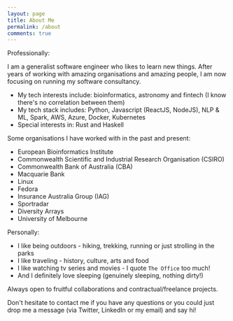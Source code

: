 ```yaml
---
layout: page
title: About Me
permalink: /about
comments: true
---
```


Professionally:

I am a generalist software engineer who likes to learn new things. After years of working with amazing organisations and amazing
people, I am now focusing on running my software consultancy.

- My tech interests include: bioinformatics, astronomy and fintech (I know there's no correlation between them) 
- My tech stack includes: Python, Javascript (ReactJS, NodeJS), NLP & ML, Spark, AWS, Azure, Docker, Kubernetes
- Special interests in: Rust and Haskell

Some organisations I have worked with in the past and present: 
- European Bioinformatics Institute
- Commonwealth Scientific and Industrial Research Organisation (CSIRO)
- Commonwealth Bank of Australia (CBA)
- Macquarie Bank
- Linux
- Fedora
- Insurance Australia Group (IAG)
- Sportradar
- Diversity Arrays
- University of Melbourne

Personally:

- I like being outdoors - hiking, trekking, running or just strolling in the parks
- I like traveling - history, culture, arts and food
- I like watching tv series and movies - I quote `The Office` too much!
- And I definitely love sleeping (genuinely sleeping, nothing dirty!)

Always open to fruitful collaborations and contractual/freelance projects.

Don't hesitate to contact me if you have any questions or you could just drop me a message (via Twitter, LinkedIn or my email) and say hi!


<!-- 
<div class="row justify-content-between">
<div class="col-md-8 pr-5">

<p>This website is built with Jekyll and Mediumish template for Jekyll. It's for demonstration purposes, no real content can be found. Mediumish template for Jekyll is compatible with Github pages, in fact even this demo is created with Github Pages and hosted with Github.</p>

<p class="mb-5"><img class="shadow-lg" src="{{site.baseurl}}/assets/images/mediumish-jekyll-template.png" alt="jekyll template mediumish" /></p>
<h4>Documentation</h4>

<p>Please, read the docs <a href="https://bootstrapstarter.com/bootstrap-templates/template-mediumish-bootstrap-jekyll/">here</a>.</p>

<h4>Questions or bug reports?</h4>

<p>Head over to our <a href="https://github.com/wowthemesnet/mediumish-theme-jekyll">Github repository</a>!</p>

</div>

<div class="col-md-4">

<div class="sticky-top sticky-top-80">
<h5>Buy me a coffee</h5>

<p>Thank you for your support! Your donation helps me to maintain and improve <a target="_blank" href="https://github.com/wowthemesnet/mediumish-theme-jekyll">Mediumish <i class="fab fa-github"></i></a>.</p>

<a target="_blank" href="https://www.wowthemes.net/donate/" class="btn btn-danger">Buy me a coffee</a> <a target="_blank" href="https://bootstrapstarter.com/bootstrap-templates/template-mediumish-bootstrap-jekyll/" class="btn btn-warning">Documentation</a> -->
<!-- 
</div>
</div>
</div> -->
